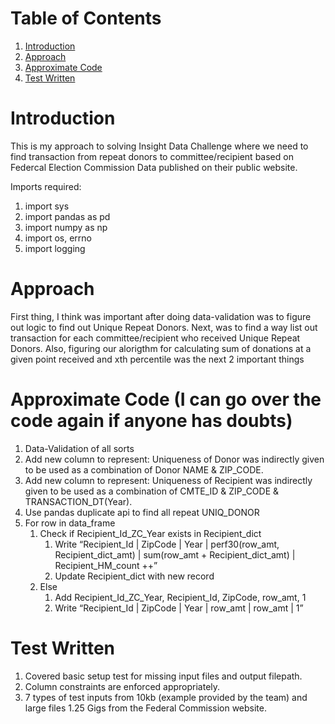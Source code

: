 
# Table of Contents
1. [Introduction](README.md#introduction)
2. [Approach](README.md#approach)
3. [Approximate Code](README.md#approximate-Code)
4. [Test Written](README.md#test-written)

# Introduction

This is my approach to solving Insight Data Challenge where we need to find transaction from repeat donors to committee/recipient based on Federcal Election Commission Data published on their public website.

Imports required: 

1. import sys
2. import pandas as pd
3. import numpy as np
4. import os, errno
5. import logging


# Approach

First thing, I think was important after doing data-validation was to figure out logic to find out Unique Repeat Donors. 
Next, was to find a way list out transaction for each committee/recipient who received Unique Repeat Donors. 
Also, figuring our alorigthm for calculating sum of donations at a given point received and xth percentile was the next 2 important things

# Approximate Code (I can go over the code again if anyone has doubts)

1. Data-Validation of all sorts 
2. Add new column to represent: Uniqueness of Donor was indirectly given to be used as a combination of Donor NAME & ZIP_CODE. 
3. Add new column to represent: Uniqueness of Recipient was indirectly given to be used as a combination of CMTE_ID & ZIP_CODE & TRANSACTION_DT(Year).
4. Use pandas duplicate api to find all repeat UNIQ_DONOR
5. For row in data_frame
	1. Check if Recipient_Id_ZC_Year exists in Recipient_dict
		1. Write “Recipient_Id | ZipCode | Year | perf30(row_amt, Recipient_dict_amt) | sum(row_amt + Recipient_dict_amt) | Recipient_HM_count ++”
		2. Update Recipient_dict with new record
	2. Else
		1. Add Recipient_Id_ZC_Year, Recipient_Id, ZipCode, row_amt, 1 
		2. Write “Recipient_Id | ZipCode | Year | row_amt | row_amt | 1”


# Test Written

1. Covered basic setup test for missing input files and output filepath. 
2. Column constraints are enforced appropriately. 
3. 7 types of test inputs from 10kb (example provided by the team) and large files 1.25 Gigs from the Federal Commission website.

